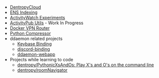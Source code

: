 * [DentropyCloud](Projects/DentropyCloud.md)
* [ENS Indexing](Projects/ENS%20Indexing/ENS%20Indexing.md)
* [ActivityWatch Experiments](Projects/ActivityWatch%20Experiments.md)
* [ActivityPub Utils](Projects/ActivityPub%20Utils.md) - Work In Progress
* [Docker VPN Router](Projects/Docker%20VPN%20Router.md)
* [Python Compressor](Projects/Python%20Compressor.md)
* ddaemon related projects
	* [Keybase Binding](Projects/Keybase%20Binding.md)
	* [discord-binding](Projects/discord-binding.md)
	* [ddaemon-webapp](Projects/ddaemon-webapp.md)
* Projects while learning to code
	* [dentropy/PythonicXsAndOs: Play X's and O's on the command line](https://github.com/dentropy/PythonicXsAndOs)
	* [dentropy/roomNavigator](https://github.com/dentropy/roomNavigator)
